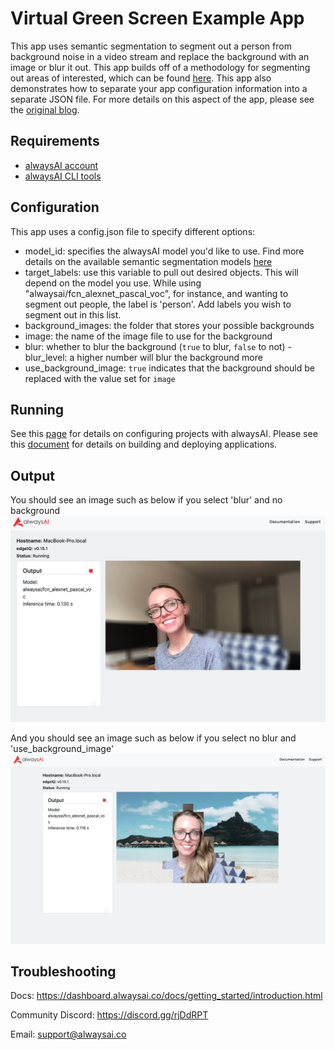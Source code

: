 # Virtual Green Screen Example App
This app uses semantic segmentation to segment out a person from background noise in a video stream and replace the background with an image or blur it out. This app builds off of a methodology for segmenting out areas of interested, which can be found [here](https://alwaysai.co/blog/how-to-detect-pedestrians-and-bicyclists-in-a-cityscape-video). This app also demonstrates how to separate your app configuration information into a separate JSON file. For more details on this aspect of the app, please see the [original blog](https://medium.com/@jalakoo_83320/using-a-computer-vision-classifier-to-sort-images-333d5090c0b4).

## Requirements

- [alwaysAI account](https://alwaysai.co/auth?register=true)
- [alwaysAI CLI tools](https://dashboard.alwaysai.co/docs/getting_started/development_computer_setup.html)

## Configuration
This app uses a config.json file to specify different options:
- model_id: specifies the alwaysAI model you'd like to use. Find more details on the available semantic segmentation models [here](https://alwaysai.co/model-catalog/models?category=SemanticSegmentation)
- target_labels: use this variable to pull out desired objects. This will depend on the model you use. While using "alwaysai/fcn_alexnet_pascal_voc", for instance, and wanting to segment out people, the label is 'person'. Add labels you wish to segment out in this list.
- background_images: the folder that stores your possible backgrounds
- image: the name of the image file to use for the background
- blur: whether to blur the background (`true` to blur, `false` to not)
-blur_level: a higher number will blur the background more
- use_background_image: `true` indicates that the background should be replaced with the value set for `image`

## Running
See this [page](https://alwaysai.co/docs/getting_started/working_with_projects.html) for details on configuring projects with alwaysAI. Please see this [document](https://alwaysai.co/blog/building-and-deploying-apps-on-alwaysai) for details on building and deploying applications.

## Output
You should see an image such as below if you select 'blur' and no background
![image](./static/blur.png)

And you should see an image such as below if you select no blur and 'use_background_image'
![image](./static/beach.png)

## Troubleshooting
Docs: https://dashboard.alwaysai.co/docs/getting_started/introduction.html

Community Discord: https://discord.gg/rjDdRPT

Email: support@alwaysai.co